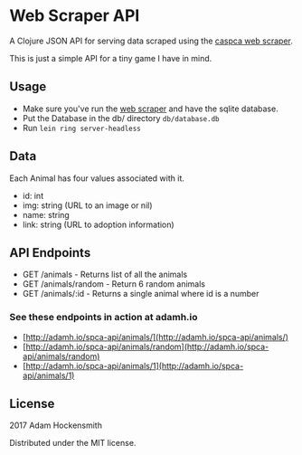 # Web Scraper API

A Clojure JSON API for serving data scraped using the [caspca web scraper](https://github.com/adamh/clojure-web-scraper).

This is just a simple API for a tiny game I have in mind.

## Usage

* Make sure you've run the [web scraper](https://github.com/adamh/clojure-web-scraper) and have the sqlite database.
* Put the Database in the db/ directory `db/database.db`
* Run `lein ring server-headless`

## Data

Each Animal has four values associated with it.
* id: int
* img: string (URL to an image or nil)
* name: string
* link: string (URL to adoption information)

## API Endpoints

* GET /animals - Returns list of all the animals
* GET /animals/random - Return 6 random animals
* GET /animals/:id - Returns a single animal where id is a number 

### See these endpoints in action at adamh.io
* [http://adamh.io/spca-api/animals/](http://adamh.io/spca-api/animals/)
* [http://adamh.io/spca-api/animals/random](http://adamh.io/spca-api/animals/random)
* [http://adamh.io/spca-api/animals/1](http://adamh.io/spca-api/animals/1)

## License

2017 Adam Hockensmith

Distributed under the MIT license.

